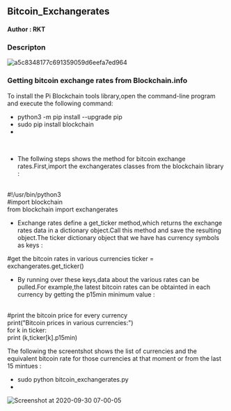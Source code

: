 <h2>Bitcoin_Exchangerates</h2>

<h4>Author : RKT</h4>

### Descripton ###


![a5c8348177c691359059d6eefa7ed964](https://user-images.githubusercontent.com/69615463/94634800-aa71f880-02ee-11eb-8e07-e3836b68d51b.gif)


### Getting bitcoin exchange rates from Blockchain.info ###

To install the Pi Blockchain tools library,open the command-line program and execute the following command:
<br>
<ul>
<li>python3 -m pip install --upgrade pip</li>
<li>sudo pip install blockchain<li>
</ul>

<br>

<ul>
<li>The follwing steps shows the method for bitcoin exchange rates.First,import the exchangerates classes from the blockchain library :</li>
</ul>
<br>
#!/usr/bin/python3
<br>
#import blockchain
<br>
from blockchain import exchangerates
<br>
<ul>
<li>Exchange rates define a get_ticker method,which returns the exchange rates data in a dictionary object.Call this method and save the resulting object.The ticker dictionary object that we have has currency symbols as keys :</li></ul>

#get the bitcoin rates in various  currencies
ticker = exchangerates.get_ticker()

<ul>
<li>By running over these keys,data about the various  rates can be pulled.For example,the latest bitcoin rates can be obtainted in each currency by getting the p15min minimum value : </li></ul>
<br>
#print the bitcoin price for every currency
<br>
print("Bitcoin prices in various  currencies:")
<br>
 for k in ticker:
  <br>
   print (k,ticker[k].p15min)
<br>

The following the screentshot shows the list of currencies and the equivalent bitcoin rate for those currencies at that moment or from the last 15 mintues :
 <br>
   <ul>
   <li>sudo python bitcoin_exchangerates.py<li></ul>

![Screenshot at 2020-09-30 07-00-05](https://user-images.githubusercontent.com/69615463/94634840-cd9ca800-02ee-11eb-8ed5-f5aaaa784105.png)



